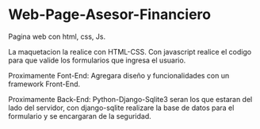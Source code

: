# Web-Page-Asesor-Financiero
Pagina web con html, css, Js.

La maquetacion la realice con HTML-CSS.
Con javascript realice el codigo para que valide los formularios que ingresa el usuario.

Proximamente Font-End:
Agregara diseño y funcionalidades con un framework Front-End.

Proximamente Back-End:
Python-Django-Sqlite3 seran los que estaran del lado del servidor, con django-sqlite realizare la base de datos para el formulario y se encargaran de la seguridad.



